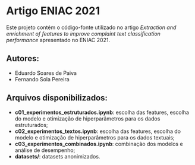 # Artigo ENIAC 2021

Este projeto contém o código-fonte utilizado no artigo _Extraction and enrichment of features to improve complaint text classification performance_ apresentado no ENIAC 2021.

## Autores: 

* Eduardo Soares de Paiva
* Fernando Sola Pereira

## Arquivos disponibilizados:

* __c01_experimentos_estruturados.ipynb__: escolha das features, escolha do modelo e otimização de hiperparâmetros para os dados estruturados;
* __c02_experimentos_textos.ipynb__: escolha das features, escolha do modelo e otimização de hiperparâmetros para os dados textuais;
* __c03_experimentos_combinados.ipynb__: combinação dos modelos e análise de desempenho;
* __datasets/__: datasets anonimizados.